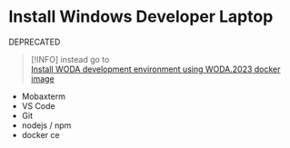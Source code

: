 # Install Windows Developer Laptop

DEPRECATED

> [!INFO]
> instead go to  
> [Install WODA development environment using WODA.2023 docker image](../../../../cerulean-circle-unlimited-2cu/product/development/once/once-install-guide/install-woda-development-environment-using-woda2023-docker-image.md)

- Mobaxterm
- VS Code
- Git
- nodejs / npm
- docker ce